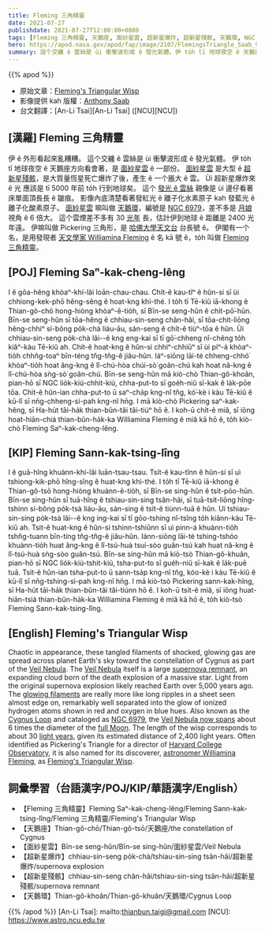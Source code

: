```yaml
---
title: Fleming 三角精靈
date: 2021-07-27
publishdate: 2021-07-27T12:00:00+0800
tags: [Fleming 三角精靈, 天鵝座, 面紗星雲, 超新星爆炸, 超新星殘骸, 天鵝環, NGC 6979, Pickering 三角形]
hero: https://apod.nasa.gov/apod/fap/image/2107/FlemingsTriangle_Saab_960.jpg
summary: 這个交纏 ê 雲絲是 ùi 衝擊波形成 ê 發光氣體。伊 to̍h tī 地球夜空 ê 天鵝座方向看會著，是面紗星雲 ê 一部份。
---
```


{{% apod %}}

- 原始文章：[Fleming's Triangular Wisp](https://apod.nasa.gov/apod/ap210727.html)
- 影像提供 kah 版權：[Anthony Saab](mailto:anthonyrsaab@gmail.com)
- 台文翻譯：[An-Li Tsai][An-Li Tsai] ([NCU][NCU])

## [漢羅] Fleming 三角精靈
伊 ê 外形看起來亂糟糟。
這个交纏 ê 雲絲是 ùi 衝擊波形成 ê 發光氣體。
伊 to̍h tī 地球夜空 ê 天鵝座方向看會著，是 [面紗星雲][Veil Nebula 1] ê 一部份。
[面紗星雲][Veil Nebula 2] 是大型 ê [超新星殘骸][supernova remnant]，是大質量恆星死亡爆炸了後，產生 ê 一个脹大 ê 雲。
Ùi 超新星爆炸來 ê 光 應該是 tī 5000 年前 to̍h 行到地球矣。
這个 [發光 ê 雲絲][glowing filaments] 親像是 ùi 邊仔看著床單面頂長長 ê 皺痕。
影像內底清楚看著發紅光 ê 離子化水素原子 kah 發藍光 ê 離子化酸素原子。
[面紗星雲][Veil Nebula now spans] 嘛叫做 [天鵝環][Cygnus Loop]，編號是 [NGC 6979][NGC 6979]，差不多是 [月娘][full Moon] 視角 ê 6 倍大。
這个雲煙差不多有 30 [光年][light years] 長，估計伊到地球 ê 距離是 2400 光年遠。
伊嘛叫做 Pickering 三角形，是 [哈佛大學天文台][Harvard College Observatory] 台長號 ê。
伊閣有一个名，是用發現者 [天文學家 Williamina Fleming][astronomer Williamina Fleming] ê 名 kā 號 ê，to̍h 叫做 [Fleming 三角精靈][Fleming's Triangular Wisp]。

## [POJ] Fleming Saⁿ-kak-cheng-lêng
I ê gōa-hêng khòaⁿ-khí-lâi loān-chau-chau.
Chi̍t-ê kau-tîⁿ ê hûn-si sī ùi chhiong-kek-phō hêng-sêng ê hoat-kng khì-thé.
I to̍h tī Tē-kiû iā-khong ê Thian-gô-chō hong-hiòng khòaⁿ-ē-tio̍h, sī Bīn-se seng-hûn ê chi̍t-pō͘-hūn.
Bīn-se seng-hûn sī tōa-hêng ê chhiau-sin-seng chân-hâi, sī tōa-chit-liōng hêng-chhiⁿ sí-bông po̍k-chà liáu-āu, sán-seng ê chi̍t-ê tiùⁿ-tōa ê hûn.
Ùi chhiau-sin-seng po̍k-chà lâi--ê kng eng-kai sī tī gō͘-chheng nî-chêng to̍h kiâⁿ-kàu Tē-kiû ah.
Chit-ê hoat-kng ê hûn-si chhiⁿ-chhiūⁿ sī ùi piⁿ-á khòaⁿ-tio̍h chhn̂g-toaⁿ bīn-téng tn̂g-tn̂g-ê jiâu-hûn.
Iáⁿ-siōng lāi-té chheng-chhó͘ khòaⁿ-tio̍h hoat âng-kng ê lî-chú-hòa chúi-sò͘ goân-chú kah hoat nâ-kng ê lî-chú-hòa sǹg-sò͘ goân-chú.
Bīn-se seng-hûn mā kiò-chò Thian-gô-khoân, pian-hō sī NGC lio̍k-kiú-chhit-kiú, chha-put-to sī goe̍h-niû sī-kak ê la̍k-pōe tōa.
Chit-ê hûn-ian chha-put-to ū saⁿ-cha̍p kng-nî tn̂g, kó͘-kè i kàu Tē-kiû ê kū-lî sī nn̄g-chheng-sì-pah kng-nî hn̄g.
I mā kiò-chò Pickering saⁿ-kak-hêng, sī Ha-hu̍t tāi-ha̍k thian-bûn-tâi tâi-tiúⁿ hō ê.
I koh-ū chi̍t-ê miâ, sī iōng hoat-hiān-chiá thian-bûn-ha̍k-ka Williamina Fleming ê miâ kā hō ê, to̍h kiò-chò Fleming Saⁿ-kak-cheng-lêng.

## [KIP] Fleming Sann-kak-tsing-lîng
I ê guā-hîng khuànn-khí-lâi luān-tsau-tsau.
Tsi̍t-ê kau-tînn ê hûn-si sī uì tshiong-kik-phō hîng-sîng ê huat-kng khì-thé.
I to̍h tī Tē-kiû iā-khong ê Thian-gô-tsō hong-hiòng khuànn-ē-tio̍h, sī Bīn-se sing-hûn ê tsi̍t-pōo-hūn.
Bīn-se sing-hûn sī tuā-hîng ê tshiau-sin-sing tsân-hâi, sī tuā-tsit-liōng hîng-tshinn sí-bông po̍k-tsà liáu-āu, sán-sing ê tsi̍t-ê tiùnn-tuā ê hûn.
Uì tshiau-sin-sing po̍k-tsà lâi--ê kng ing-kai sī tī gōo-tshing nî-tsîng to̍h kiânn-kàu Tē-kiû ah.
Tsit-ê huat-kng ê hûn-si tshinn-tshiūnn sī uì pinn-á khuànn-tio̍h tshn̂g-tuann bīn-tíng tn̂g-tn̂g-ê jiâu-hûn.
Iánn-siōng lāi-té tshing-tshóo khuànn-tio̍h huat âng-kng ê lî-tsú-huà tsuí-sòo guân-tsú kah huat nâ-kng ê lî-tsú-huà sǹg-sòo guân-tsú.
Bīn-se sing-hûn mā kiò-tsò Thian-gô-khuân, pian-hō sī NGC lio̍k-kiú-tshit-kiú, tsha-put-to sī gue̍h-niû sī-kak ê la̍k-puē tuā.
Tsit-ê hûn-ian tsha-put-to ū sann-tsa̍p kng-nî tn̂g, kóo-kè i kàu Tē-kiû ê kū-lî sī nn̄g-tshing-sì-pah kng-nî hn̄g.
I mā kiò-tsò Pickering sann-kak-hîng, sī Ha-hu̍t tāi-ha̍k thian-bûn-tâi tâi-tiúnn hō ê.
I koh-ū tsi̍t-ê miâ, sī iōng huat-hiān-tsiá thian-bûn-ha̍k-ka Williamina Fleming ê miâ kā hō ê, to̍h kiò-tsò Fleming Sann-kak-tsing-lîng.

## [English] Fleming's Triangular Wisp
Chaotic in appearance, these tangled filaments of shocked, glowing gas are spread across planet Earth's sky toward the constellation of Cygnus as part of the [Veil Nebula][Veil Nebula 1].
The [Veil Nebula][Veil Nebula 2] itself is a large [supernova remnant][supernova remnant], an expanding cloud born of the death explosion of a massive star.
Light from the original supernova explosion likely reached Earth over 5,000 years ago.
The [glowing filaments][glowing filaments] are really more like long ripples in a sheet seen almost edge on, remarkably well separated into the glow of ionized hydrogen atoms shown in red and oxygen in blue hues.
Also known as the [Cygnus Loop][Cygnus Loop] and cataloged as [NGC 6979][NGC 6979], the [Veil Nebula now spans][Veil Nebula now spans] about 6 times the diameter of the [full Moon][full Moon].
The length of the wisp corresponds to about 30 [light years][light years], given its estimated distance of 2,400 light years.
Often identified as Pickering's Triangle for a director of [Harvard College Observatory][Harvard College Observatory], it is also named for its discoverer, [astronomer Williamina Fleming][astronomer Williamina Fleming], as [Fleming's Triangular Wisp][Fleming's Triangular Wisp].

## 詞彙學習（台語漢字/POJ/KIP/華語漢字/English）

- 【Fleming 三角精靈】Fleming Saⁿ-kak-cheng-lêng/Fleming Sann-kak-tsing-lîng/Fleming 三角精靈/Fleming's Triangular Wisp
- 【天鵝座】Thian-gô-chō/Thian-gô-tsō/天鵝座/the constellation of Cygnus
- 【面紗星雲】Bīn-se seng-hûn/Bīn-se sing-hûn/面紗星雲/Veil Nebula
- 【超新星爆炸】chhiau-sin-seng po̍k-chà/tshiau-sin-sing tsân-hâi/超新星爆炸/supernova explosion
- 【超新星殘骸】chhiau-sin-seng chân-hâi/tshiau-sin-sing tsân-hâi/超新星殘骸/supernova remnant
- 【天鵝環】Thian-gô-khoân/Thian-gô-khuân/天鵝環/Cygnus Loop

{{% /apod %}}
[An-Li Tsai]: mailto:thianbun.taigi@gmail.com
[NCU]: https://www.astro.ncu.edu.tw

[Veil Nebula 1]:https://apod.nasa.gov/apod/ap191031.html
[Veil Nebula 2]:https://en.wikipedia.org/wiki/Veil_Nebula
[supernova remnant]:http://chandra.harvard.edu/xray_sources/supernovas.html
[glowing filaments]:http://arxiv.org/abs/astro-ph/0104243
[Cygnus Loop]:https://youtu.be/3MJChWEmtUw
[NGC 6979]:https://youtu.be/vk0_PYyzvm8
[Veil Nebula now spans]:http://archive.stsci.edu/fuse/scisumm/sci_cyglpstar.html
[full Moon]:https://apod.nasa.gov/apod/ap140113.html
[light years]:https://spaceplace.nasa.gov/light-year/en/
[Harvard College Observatory]:https://hea-www.harvard.edu/~fine/Observatory/newest.html
[astronomer Williamina Fleming]:https://en.wikipedia.org/wiki/Williamina_Fleming
[Fleming's Triangular Wisp]:http://www.davidcortner.com/slowblog/20161113.php
